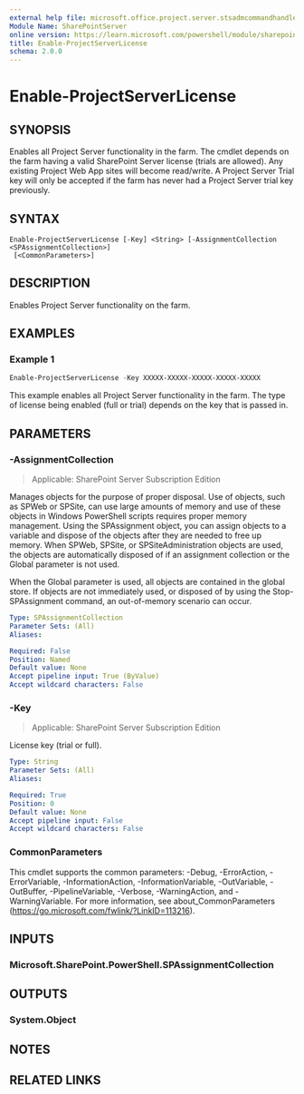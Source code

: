 ```yaml
---
external help file: microsoft.office.project.server.stsadmcommandhandler.dll-help.xml
Module Name: SharePointServer
online version: https://learn.microsoft.com/powershell/module/sharepoint-server/enable-projectserverlicense
title: Enable-ProjectServerLicense
schema: 2.0.0
---
```


# Enable-ProjectServerLicense

## SYNOPSIS
Enables all Project Server functionality in the farm. The cmdlet depends on the farm having a valid SharePoint Server license (trials are allowed). Any existing Project Web App sites will become read/write. A Project Server Trial key will only be accepted if the farm has never had a Project Server trial key previously.

## SYNTAX

```
Enable-ProjectServerLicense [-Key] <String> [-AssignmentCollection <SPAssignmentCollection>]
 [<CommonParameters>]
```

## DESCRIPTION
Enables Project Server functionality on the farm.

## EXAMPLES

### Example 1
```powershell
Enable-ProjectServerLicense -Key XXXXX-XXXXX-XXXXX-XXXXX-XXXXX
```

This example enables all Project Server functionality in the farm. The type of license being enabled (full or trial) depends on the key that is passed in.

## PARAMETERS

### -AssignmentCollection

> Applicable: SharePoint Server Subscription Edition

Manages objects for the purpose of proper disposal. Use of objects, such as SPWeb or SPSite, can use large amounts of memory and use of these objects in Windows PowerShell scripts requires proper memory management. Using the SPAssignment object, you can assign objects to a variable and dispose of the objects after they are needed to free up memory. When SPWeb, SPSite, or SPSiteAdministration objects are used, the objects are automatically disposed of if an assignment collection or the Global parameter is not used.

When the Global parameter is used, all objects are contained in the global store. If objects are not immediately used, or disposed of by using the Stop-SPAssignment command, an out-of-memory scenario can occur.

```yaml
Type: SPAssignmentCollection
Parameter Sets: (All)
Aliases:

Required: False
Position: Named
Default value: None
Accept pipeline input: True (ByValue)
Accept wildcard characters: False
```

### -Key

> Applicable: SharePoint Server Subscription Edition

License key (trial or full).

```yaml
Type: String
Parameter Sets: (All)
Aliases:

Required: True
Position: 0
Default value: None
Accept pipeline input: False
Accept wildcard characters: False
```

### CommonParameters
This cmdlet supports the common parameters: -Debug, -ErrorAction, -ErrorVariable, -InformationAction, -InformationVariable, -OutVariable, -OutBuffer, -PipelineVariable, -Verbose, -WarningAction, and -WarningVariable. For more information, see about_CommonParameters (https://go.microsoft.com/fwlink/?LinkID=113216).

## INPUTS

### Microsoft.SharePoint.PowerShell.SPAssignmentCollection

## OUTPUTS

### System.Object

## NOTES

## RELATED LINKS
